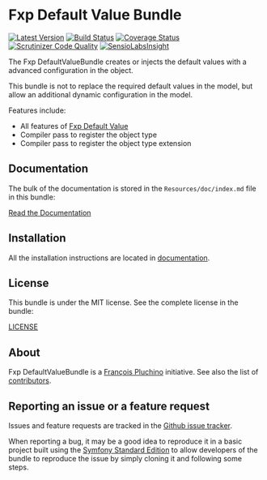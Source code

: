 Fxp Default Value Bundle
========================

[![Latest Version](https://img.shields.io/packagist/v/fxp/default-value-bundle.svg)](https://packagist.org/packages/fxp/default-value-bundle)
[![Build Status](https://img.shields.io/travis/fxpio/fxp-default-value-bundle/master.svg)](https://travis-ci.org/fxpio/fxp-default-value-bundle)
[![Coverage Status](https://img.shields.io/coveralls/fxpio/fxp-default-value-bundle/master.svg)](https://coveralls.io/r/fxpio/fxp-default-value-bundle?branch=master)
[![Scrutinizer Code Quality](https://img.shields.io/scrutinizer/g/fxpio/fxp-default-value-bundle/master.svg)](https://scrutinizer-ci.com/g/fxpio/fxp-default-value-bundle?branch=master)
[![SensioLabsInsight](https://img.shields.io/sensiolabs/i/b5cced51-b0ef-4216-9733-21e1c93f4231.svg)](https://insight.sensiolabs.com/projects/b5cced51-b0ef-4216-9733-21e1c93f4231)

The Fxp DefaultValueBundle creates or injects the default values ​​with a advanced configuration in the object.

This bundle is not to replace the required default values ​​in the model, but allow an additional dynamic configuration
in the model.

Features include:

- All features of [Fxp Default Value](https://github.com/fxpio/fxp-default-value)
- Compiler pass to register the object type
- Compiler pass to register the object type extension

Documentation
-------------

The bulk of the documentation is stored in the `Resources/doc/index.md`
file in this bundle:

[Read the Documentation](Resources/doc/index.md)

Installation
------------

All the installation instructions are located in [documentation](Resources/doc/index.md).

License
-------

This bundle is under the MIT license. See the complete license in the bundle:

[LICENSE](LICENSE)

About
-----

Fxp DefaultValueBundle is a [François Pluchino](https://github.com/francoispluchino) initiative.
See also the list of [contributors](https://github.com/fxpio/fxp-default-value-bundle/contributors).

Reporting an issue or a feature request
---------------------------------------

Issues and feature requests are tracked in the [Github issue tracker](https://github.com/fxpio/fxp-default-value-bundle/issues).

When reporting a bug, it may be a good idea to reproduce it in a basic project
built using the [Symfony Standard Edition](https://github.com/symfony/symfony-standard)
to allow developers of the bundle to reproduce the issue by simply cloning it
and following some steps.
